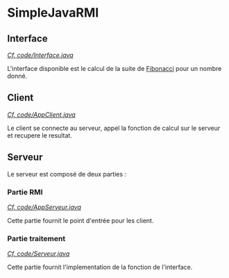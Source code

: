 # SimpleJavaRMI


## Interface
[*Cf. code/Interface.java*](https://github.com/toast254/SimpleJavaRMI/blob/master/code/Interface.java)

L'interface disponible est le calcul de la suite de [Fibonacci](https://fr.wikipedia.org/wiki/Suite_de_Fibonacci) pour un nombre donné.


## Client
[*Cf. code/AppClient.java*](https://github.com/toast254/SimpleJavaRMI/blob/master/code/AppClient.java)

Le client se connecte au serveur, appel la fonction de calcul sur le serveur et recupere le resultat.


## Serveur

Le serveur est composé de deux parties :

### Partie RMI
[*Cf. code/AppServeur.java*](https://github.com/toast254/SimpleJavaRMI/blob/master/code/AppServeur.java)

Cette partie fournit le point d'entrée pour les client.

### Partie traitement
[*Cf. code/Serveur.java*](https://github.com/toast254/SimpleJavaRMI/blob/master/code/Serveur.java)

Cette partie fournit l'implementation de la fonction de l'interface.
